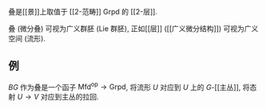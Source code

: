 
叠是[[景]]上取值于 [[2-范畴]] $\mathsf {Grpd}$ 的 [[2-层]].

叠 (微分叠) 可视为广义群胚 (Lie 群胚), 正如[[层]] ([[广义微分结构]]) 可视为广义空间 (流形).

## 例

$BG$ 作为叠是一个函子 $\mathsf {Mfd}^{\text{op}}\to\mathsf {Grpd}$, 将流形 $U$ 对应到 $U$ 上的 $G$-[[主丛]], 将态射 $U\to V$ 对应到主丛的拉回.